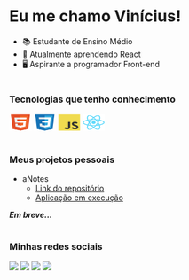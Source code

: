 # Eu me chamo Vinícius!

- 📚 Estudante de Ensino Médio
- 🌱 Atualmente aprendendo React
- 🖥️ Aspirante a programador Front-end

#

### Tecnologias que tenho conhecimento

<div>
  <img alt="ViniMagaa-HTML" height="30" width="40" src="https://raw.githubusercontent.com/devicons/devicon/master/icons/html5/html5-original.svg">
  <img alt="ViniMagaa-CSS" height="30" width="40" src="https://raw.githubusercontent.com/devicons/devicon/master/icons/css3/css3-original.svg">
  <img alt="ViniMagaa-Csharp" height="30" width="40" src="https://raw.githubusercontent.com/devicons/devicon/master/icons/javascript/javascript-original.svg">
  <img alt="ViniMagaa-Csharp" height="30" width="40" src="https://raw.githubusercontent.com/devicons/devicon/master/icons/react/react-original.svg">
</div>

#

### Meus projetos pessoais

- aNotes
  - [Link do repositório](https://github.com/ViniMagaa/anotes)
  - [Aplicação em execução](https://vinimagaa-anotes.vercel.app/)
 
**_Em breve..._**

#

### Minhas redes sociais

<div> 
  <a href="https://instagram.com/vini.magaa" target="_blank"><img src="https://img.shields.io/badge/Instagram-E4405F?style=for-the-badge&logo=instagram&logoColor=white" target="_blank"></a>
  <a href="https://twitter.com/vini_magaa" target="_blank"><img src="https://img.shields.io/badge/Twitter-1DA1F2?style=for-the-badge&logo=twitter&logoColor=white" target="_blank"></a>
  <a href = "mailto:vinisantos2008vs@gmail.com"><img src="https://img.shields.io/badge/-Gmail-%23333?style=for-the-badge&logo=gmail&logoColor=white" target="_blank"></a>
  <a href="#" target="_blank"><img src="https://img.shields.io/badge/-LinkedIn-%230077B5?style=for-the-badge&logo=linkedin&logoColor=white" target="_blank"></a>
</div>
